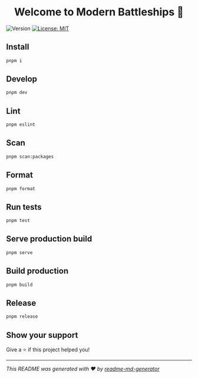 <h1 align="center">Welcome to Modern Battleships 👋</h1>
<p>
  <img alt="Version" src="https://img.shields.io/badge/version-0.0.2-blue.svg?cacheSeconds=2592000" />
  <a href="#" target="_blank">
    <img alt="License: MIT" src="https://img.shields.io/badge/License-MIT-yellow.svg" />
  </a>
</p>

## Install

```sh
pnpm i
```

## Develop

```sh
pnpm dev
```

## Lint

```sh
pnpm eslint
```

## Scan

```sh
pnpm scan:packages
```

## Format

```sh
pnpm format
```

## Run tests

```sh
pnpm test
```

## Serve production build

```sh
pnpm serve
```

## Build production

```sh
pnpm build
```

## Release

```sh
pnpm release
```

## Show your support

Give a ⭐️ if this project helped you!

---

_This README was generated with ❤️ by
[readme-md-generator](https://github.com/kefranabg/readme-md-generator)_
